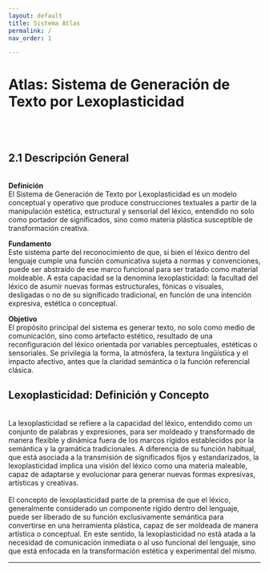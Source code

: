 ```yaml
---
layout: default
title: Sistema Atlas
permalink: /
nav_order: 1

---
```


# Atlas: Sistema de Generación de Texto por Lexoplasticidad
<br><br>

## 2.1 Descripción General
<br>
<b>Definición</b><br>
El Sistema de Generación de Texto por Lexoplasticidad es un modelo conceptual y operativo que produce construcciones textuales a partir de la manipulación estética, estructural y sensorial del léxico, entendido no solo como portador de significados, sino como materia plástica susceptible de transformación creativa.

<b>Fundamento</b><br>
Este sistema parte del reconocimiento de que, si bien el léxico dentro del lenguaje cumple una función comunicativa sujeta a normas y convenciones, puede ser abstraído de ese marco funcional para ser tratado como material moldeable. A esta capacidad se la denomina lexoplasticidad: la facultad del léxico de asumir nuevas formas estructurales, fónicas o visuales, desligadas o no de su significado tradicional, en función de una intención expresiva, estética o conceptual.

<b>Objetivo</b><br>
El propósito principal del sistema es generar texto, no solo como medio de comunicación, sino como artefacto estético, resultado de una reconfiguración del léxico orientada por variables perceptuales, estéticas o sensoriales. Se privilegia la forma, la atmósfera, la textura lingüística y el impacto afectivo, antes que la claridad semántica o la función referencial clásica.



## Lexoplasticidad: Definición y Concepto
<br>
La lexoplasticidad se refiere a la capacidad del léxico, entendido como un conjunto de palabras y expresiones, para ser moldeado y transformado de manera flexible y dinámica fuera de los marcos rígidos establecidos por la semántica y la gramática tradicionales. A diferencia de su función habitual, que está asociada a la transmisión de significados fijos y estandarizados, la lexoplasticidad implica una visión del léxico como una materia maleable, capaz de adaptarse y evolucionar para generar nuevas formas expresivas, artísticas y creativas.
<br><br>
El concepto de lexoplasticidad parte de la premisa de que el léxico, generalmente considerado un componente rígido dentro del lenguaje, puede ser liberado de su función exclusivamente semántica para convertirse en una herramienta plástica, capaz de ser moldeada de manera artística o conceptual. En este sentido, la lexoplasticidad no está atada a la necesidad de comunicación inmediata o al uso funcional del lenguaje, sino que está enfocada en la transformación estética y experimental del mismo.


---
